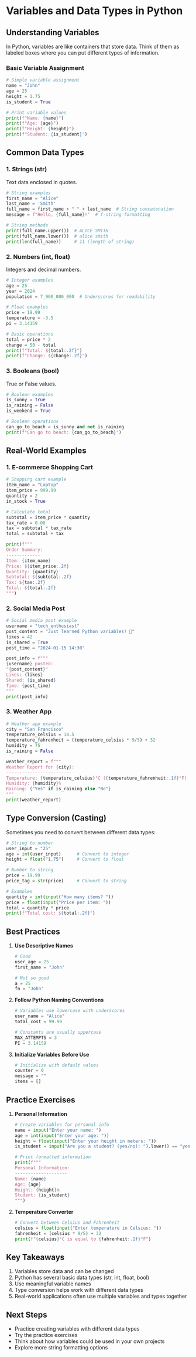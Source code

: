 # Variables and Data Types in Python

## Understanding Variables

In Python, variables are like containers that store data. Think of them as labeled boxes where you can put different types of information.

### Basic Variable Assignment

```python
# Simple variable assignment
name = "John"
age = 25
height = 1.75
is_student = True

# Print variable values
print(f"Name: {name}")
print(f"Age: {age}")
print(f"Height: {height}")
print(f"Student: {is_student}")
```

## Common Data Types

### 1. Strings (str)
Text data enclosed in quotes.

```python
# String examples
first_name = "Alice"
last_name = 'Smith'
full_name = first_name + " " + last_name  # String concatenation
message = f"Hello, {full_name}!"  # f-string formatting

# String methods
print(full_name.upper())  # ALICE SMITH
print(full_name.lower())  # alice smith
print(len(full_name))     # 11 (length of string)
```

### 2. Numbers (int, float)
Integers and decimal numbers.

```python
# Integer examples
age = 25
year = 2024
population = 7_900_000_000  # Underscores for readability

# Float examples
price = 19.99
temperature = -3.5
pi = 3.14159

# Basic operations
total = price * 2
change = 50 - total
print(f"Total: ${total:.2f}")
print(f"Change: ${change:.2f}")
```

### 3. Booleans (bool)
True or False values.

```python
# Boolean examples
is_sunny = True
is_raining = False
is_weekend = True

# Boolean operations
can_go_to_beach = is_sunny and not is_raining
print(f"Can go to beach: {can_go_to_beach}")
```

## Real-World Examples

### 1. E-commerce Shopping Cart
```python
# Shopping cart example
item_name = "Laptop"
item_price = 999.99
quantity = 2
in_stock = True

# Calculate total
subtotal = item_price * quantity
tax_rate = 0.08
tax = subtotal * tax_rate
total = subtotal + tax

print(f"""
Order Summary:
-------------
Item: {item_name}
Price: ${item_price:.2f}
Quantity: {quantity}
Subtotal: ${subtotal:.2f}
Tax: ${tax:.2f}
Total: ${total:.2f}
""")
```

### 2. Social Media Post
```python
# Social media post example
username = "tech_enthusiast"
post_content = "Just learned Python variables! 🐍"
likes = 42
is_shared = True
post_time = "2024-01-15 14:30"

post_info = f"""
{username} posted:
"{post_content}"
Likes: {likes}
Shared: {is_shared}
Time: {post_time}
"""
print(post_info)
```

### 3. Weather App
```python
# Weather app example
city = "San Francisco"
temperature_celsius = 18.5
temperature_fahrenheit = (temperature_celsius * 9/5) + 32
humidity = 75
is_raining = False

weather_report = f"""
Weather Report for {city}:
-------------------------
Temperature: {temperature_celsius}°C ({temperature_fahrenheit:.1f}°F)
Humidity: {humidity}%
Raining: {"Yes" if is_raining else "No"}
"""
print(weather_report)
```

## Type Conversion (Casting)

Sometimes you need to convert between different data types:

```python
# String to number
user_input = "25"
age = int(user_input)      # Convert to integer
height = float("1.75")     # Convert to float

# Number to string
price = 19.99
price_tag = str(price)     # Convert to string

# Examples
quantity = int(input("How many items? "))
price = float(input("Price per item: "))
total = quantity * price
print(f"Total cost: ${total:.2f}")
```

## Best Practices

1. **Use Descriptive Names**
   ```python
   # Good
   user_age = 25
   first_name = "John"

   # Not so good
   a = 25
   fn = "John"
   ```

2. **Follow Python Naming Conventions**
   ```python
   # Variables use lowercase with underscores
   user_name = "Alice"
   total_cost = 99.99

   # Constants are usually uppercase
   MAX_ATTEMPTS = 3
   PI = 3.14159
   ```

3. **Initialize Variables Before Use**
   ```python
   # Initialize with default values
   counter = 0
   message = ""
   items = []
   ```

## Practice Exercises

1. **Personal Information**
   ```python
   # Create variables for personal info
   name = input("Enter your name: ")
   age = int(input("Enter your age: "))
   height = float(input("Enter your height in meters: "))
   is_student = input("Are you a student? (yes/no): ").lower() == "yes"

   # Print formatted information
   print(f"""
   Personal Information:
   --------------------
   Name: {name}
   Age: {age}
   Height: {height}m
   Student: {is_student}
   """)
   ```

2. **Temperature Converter**
   ```python
   # Convert between Celsius and Fahrenheit
   celsius = float(input("Enter temperature in Celsius: "))
   fahrenheit = (celsius * 9/5) + 32
   print(f"{celsius}°C is equal to {fahrenheit:.1f}°F")
   ```

## Key Takeaways

1. Variables store data and can be changed
2. Python has several basic data types (str, int, float, bool)
3. Use meaningful variable names
4. Type conversion helps work with different data types
5. Real-world applications often use multiple variables and types together

## Next Steps

- Practice creating variables with different data types
- Try the practice exercises
- Think about how variables could be used in your own projects
- Explore more string formatting options
